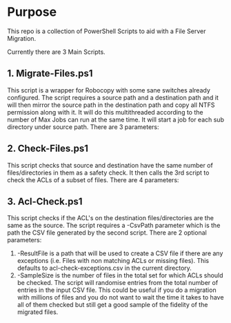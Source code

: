 # Purpose
This repo is a collection of PowerShell Scripts to aid with a File Server Migration.

Currently there are 3 Main Scripts.

## 1. Migrate-Files.ps1
This script is a wrapper for Robocopy with some sane switches already configured. The script
requires a source path and a destination path and it will then mirror the source path in 
the destination path and copy all NTFS permission along with it. It will do this multithreaded according to
the number of Max Jobs can run at the same time. It will start a job for each sub directory under source path.
There are 3 parameters:


## 2. Check-Files.ps1
This script checks that source and destination have the same number of files/directories in them as a safety check.
It then calls the 3rd script to check the ACLs of a subset of files.
There are 4 parameters:

## 3. Acl-Check.ps1
This script checks if the ACL's on the destination files/directories are the same as the source.
The script requires a -CsvPath parameter which is the path the CSV file generated by the second script.
There are 2 optional parameters:
1. -ResultFile is a path that will be used to create a CSV file if there are any exceptions (i.e. Files
with non matching ACLs or missing files). This defaults to acl-check-exceptions.csv in the current directory.
2. -SampleSize is the number of files in the total set for which ACLs should be checked. The script will randomise
entries from the total number of entries in the input CSV file. This could be useful if you do a migration with
millions of files and you do not want to wait the time it takes to have all of them checked but still get a good
sample of the fidelity of the migrated files.


